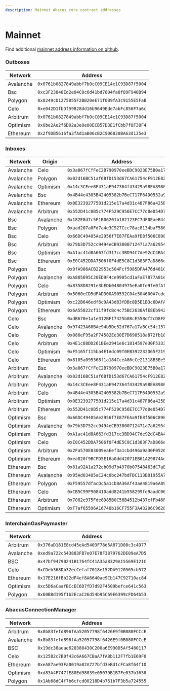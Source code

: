 ```yaml
---
description: Mainnet Abacus core contract addresses
---
```


# Mainnet

Find additional [mainnet address information on github](https://github.com/abacus-network/abacus-monorepo/blob/main/typescript/sdk/src/consts/environments/mainnet.json).

### Outboxes

| Network   | Address                                      |
| --------- | -------------------------------------------- |
| Avalanche | `0x0761b0827849abbf7b0cC09CE14e1C93D87f5004` |
| Bsc       | `0xc3F23848Ed2e04C0c6d41bd7804fa8f89F940B94` |
| Polygon   | `0x8249cD1275855F2BB20eE71f0B9fA3c9155E5FaB` |
| Celo      | `0xe042D1fbDf59828dd16b9649Ede7abFc856F7a6c` |
| Arbitrum  | `0x0761b0827849abbf7b0cC09CE14e1C93D87f5004` |
| Optimism  | `0x0be2Ae2f6D02a3e0e00ECB57D3E1fCbb7f8F38F4` |
| Ethereum  | `0x2f9DB5616fa3fAd1aB06cB2C906830BA63d135e3` |

### Inboxes

| Network   | Origin    | Address                                      |
| --------- | --------- | -------------------------------------------- |
| Avalanche | Celo      | `0x3a867fCfFeC2B790970eeBDC9023E75B0a172aa7` |
| Avalanche | Polygon   | `0x02d16BC51af6BfD153d67CA61754cF912E82C4d9` |
| Avalanche | Optimism  | `0x14c3CEee8F431aE947364f43429a98EA89800238` |
| Avalanche | Bsc       | `0x4B44e4305B42405382b7BeC717F64D0552a9D9Fe` |
| Avalanche | Ethereum  | `0x0E3239277501d215e17a4d31c487F86a425E110B` |
| Avalanche | Arbitrum  | `0x552D41c0B5c774F529C956E7CC77d0e054D7aFa8` |
| Bsc       | Avalanche | `0x182E8d7c5F1B06201b102123FC7dF0EaeB445a7B` |
| Bsc       | Polygon   | `0xaad207a0Fd7a4e3C927Ccc78ac8134baF586B852` |
| Bsc       | Celo      | `0x66DC49405Ae2956f7E87FEAa9fE8f506C8987462` |
| Bsc       | Arbitrum  | `0x79b3D752cc9494eCB93800712471a7a62954C8AE` |
| Bsc       | Optimism  | `0xA1ac41d8A663fd317cc3BD94C7de92dC4BA4a882` |
| Bsc       | Ethereum  | `0xE0C452DDA7506f0F4dE5C8C1d383F7aD866eA4F0` |
| Polygon   | Bsc       | `0x9fA986ACB22953c504Fcf5985DFA476d481C3b1B` |
| Polygon   | Avalanche | `0xA805695C20ED9F4ce9905cd1aFaE7877A81ec0d7` |
| Polygon   | Celo      | `0x8358D8291e3bEDb04804975eEa0fe9fe0fAfB147` |
| Polygon   | Arbitrum  | `0x5060eCD5dFAD300A90592C04e504600A7cdcF70b` |
| Polygon   | Optimism  | `0xc22B646edf6c9A43d83fDBc8D5E1B3c6DAfACb83` |
| Polygon   | Ethereum  | `0x6A55822cf11f9fcBc4c75BC2638AfE8Eb942cAdd` |
| Celo      | Bsc       | `0xdB670e1a1e312BF17425b08cE55Bdf2cD8F8eD54` |
| Celo      | Avalanche | `0x97423A68BAe94b5De52d767a17aBCc54c157c0E5` |
| Celo      | Polygon   | `0x086eF95a2F74582Ee30E7D698518a872fb18301f` |
| Celo      | Arbitrum  | `0x4E1c88DD261BEe2941e6c1814597e30F53330428` |
| Celo      | Optimism  | `0xF5165f115ba4E1Adc09f0EB392232D65F219806a` |
| Celo      | Ethereum  | `0x8105a095368f1a184CceA86cCe21318B5Ee5BE28` |
| Arbitrum  | Bsc       | `0x3a867fCfFeC2B790970eeBDC9023E75B0a172aa7` |
| Arbitrum  | Avalanche | `0x02d16BC51af6BfD153d67CA61754cF912E82C4d9` |
| Arbitrum  | Polygon   | `0x14c3CEee8F431aE947364f43429a98EA89800238` |
| Arbitrum  | Celo      | `0x4B44e4305B42405382b7BeC717F64D0552a9D9Fe` |
| Arbitrum  | Optimism  | `0x0E3239277501d215e17a4d31c487F86a425E110B` |
| Arbitrum  | Ethereum  | `0x552D41c0B5c774F529C956E7CC77d0e054D7aFa8` |
| Optimism  | Bsc       | `0x66DC49405Ae2956f7E87FEAa9fE8f506C8987462` |
| Optimism  | Avalanche | `0x79b3D752cc9494eCB93800712471a7a62954C8AE` |
| Optimism  | Polygon   | `0xA1ac41d8A663fd317cc3BD94C7de92dC4BA4a882` |
| Optimism  | Celo      | `0xE0C452DDA7506f0F4dE5C8C1d383F7aD866eA4F0` |
| Optimism  | Arbitrum  | `0x2Fa570E83009eaEef3a1cbd496a9a30F05266634` |
| Optimism  | Ethereum  | `0xea820f9BCFD5E16a0dd42071EB61A29874Ad81A4` |
| Ethereum  | Bsc       | `0x81a92A1a272cb09d7b4970b07548463dC7aE0cB7` |
| Ethereum  | Avalanche | `0x95Ad03405aC24c0bc247bdFDC113B01955A71761` |
| Ethereum  | Polygon   | `0xF59557dfacDc5a1cb8A36Af43aA4819a6A891e88` |
| Ethereum  | Celo      | `0xCB5C99F908410add8241b558299fe9aadC06bA99` |
| Ethereum  | Arbitrum  | `0x7082e975Fde8D85B0C56B4512b437efFb46F0a09` |
| Ethereum  | Optimism  | `0xF7af65596A16740b16CF755F3A43206C96285da0` |

### InterchainGasPaymaster

| Network   | Address                                      |
| --------- | -------------------------------------------- |
| Arbitrum  | `0x376aD181E8cd45eAd5403F78d5A871D08c3c4D77` |
| Avalanche | `0xed9a722c543883FB7e07E78F3879762DE09eA7D5` |
| BSC       | `0x47bf94790241B1764fC41A35a8329A15569E121C` |
| Celo      | `0xCDeb368Db32ecCefaf7018e152DA9120565cb572` |
| Ethereum  | `0x17E216fBb22dF4ef8A6640ae9Cb147C92710ac84` |
| Optimism  | `0xc5D6aCaafBCcEC6D7fD7d92F4509befce641c563` |
| Polygon   | `0x60B8d195f1b2EcaC26d54b95C69E6399cFD64b53` |

### AbacusConnectionManager

| Network   | Address                                      |
| --------- | -------------------------------------------- |
| Arbitrum  | `0x8b83fefd896fAa52057798f6426E9f0B080FCCcE` |
| Avalanche | `0x8b83fefd896fAa52057798f6426E9f0B080FCCcE` |
| BSC       | `0x19dc38aeae620380430C200a6E990D5Af5480117` |
| Celo      | `0x12582c7B0f43c6A667CBaA7fA8b112F7fb1E69F0` |
| Ethereum  | `0xeA87ae93Fa0019a82A727bfd3eBd1cFCa8f64f1D` |
| Optimism  | `0xd83A4F747fE80Ed98839e05079B1B7Fe037b1638` |
| Polygon   | `0x1Ab68dC4f7b6cfcd00218D4b761b7F3b5a724555` |
